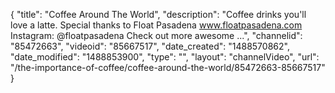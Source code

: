 {
    "title": "Coffee Around The World",
    "description": "Coffee drinks you'll love a latte. Special thanks to Float Pasadena www.floatpasadena.com Instagram: @floatpasadena Check out more awesome ...",
    "channelid": "85472663",
    "videoid": "85667517",
    "date_created": "1488570862",
    "date_modified": "1488853900",
    "type": "",
    "layout": "channelVideo",
    "url": "\/the-importance-of-coffee\/coffee-around-the-world\/85472663-85667517"
}